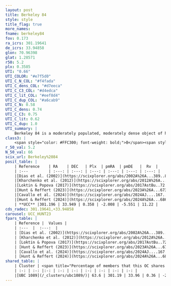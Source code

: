 ```yaml
---
layout: post
title: Berkeley 84
style: style
title_flag: true
more_names: 
fname: berkeley84
fov: 0.173
ra_icrs: 301.19641
de_icrs: 33.94858
glon: 70.96398
glat: 1.28571
r50: 5.2
plx: 0.3585
UTI: "0.66"
UTI_COLOR: "#e7f5d0"
UTI_C_N_COL: "#f4fada"
UTI_C_dens_COL: "#d7eeca"
UTI_C_C3_COL: "#d4edca"
UTI_C_lit_COL: "#eef8d4"
UTI_C_dup_COL: "#a6cab9"
UTI_C_N: 0.58
UTI_C_dens: 0.74
UTI_C_C3: 0.75
UTI_C_lit: 0.62
UTI_C_dup: 1.0
UTI_summary: |
    Berkeley 84 is a moderately populated, moderately dense object of high C3 quality. It is moderately studied in the literature. This object shares a significant percentage of members with a later reported entry.
class3: |
    <span style="color: #FFC300; font-weight: bold;">B</span><span style="color: green; font-weight: bold;">A</span>
r_50_val: 5.2
N_50_val: 66
scix_url: Berkeley%2084
posit_table: |
    | Reference    | RA    | DEC   | Plx  | pmRA  | pmDE   |  Rv  |
    | :---         | :---: | :---: | :---: | :---: | :---: | :---: |
    |[Dias et al. (2002)](https://scixplorer.org/abs/2002A%26A...389..871D) | 301.179 | 33.907 | -- | -2.09 | -0.41 | -- |
    |[Kharchenko et al. (2012)](https://scixplorer.org/abs/2012A%26A...543A.156K) | 301.17 | 33.906 | -- | -2.09 | -0.41 | -- |
    |[Loktin & Popova (2017)](https://scixplorer.org/abs/2017AstBu..72..257L) | 301.185 | 33.907 | -- | -3.329 | -0.703 | -- |
    |[Hunt & Reffert (2023)](https://scixplorer.org/abs/2023A%26A...673A.114H) | 301.2 | 33.986 | 0.352 | -2.012 | -5.555 | 54.163 |
    |[Cavallo et al. (2024)](https://scixplorer.org/abs/2024AJ....167...12C) | 301.193 | 33.983 | 0.357 | -- | -- | -- |
    |[Hunt & Reffert (2024)](https://scixplorer.org/abs/2024A%26A...686A..42H) | 301.2 | 33.986 | 0.352 | -2.012 | -5.555 | 54.163 |
    | **UCC** |301.196 | 33.949 | 0.358 | -2.008 | -5.551 | 11.22 | 
cds_radec: 301.19641,+33.94858
carousel: UCC_HUNT23
fpars_table: |
    | Reference |  Values |
    | :---  |  :---:  |
    | [Dias et al. (2002)](https://scixplorer.org/abs/2002A%26A...389..871D) | `E(B-V)=0.73, Dist=2750.0, Age=8.65` |
    | [Kharchenko et al. (2012)](https://scixplorer.org/abs/2012A%26A...543A.156K) | `e_bv=0.76, distance=2047, log_age=8.08` |
    | [Loktin & Popova (2017)](https://scixplorer.org/abs/2017AstBu..72..257L) | `E(B-V)=0.32, Dmod=11.467, logt=9.06` |
    | [Hunt & Reffert (2023)](https://scixplorer.org/abs/2023A%26A...673A.114H) | `AV50=1.979, diffAV50=2.859, MOD50=11.984, logAge50=7.672` |
    | [Cavallo et al. (2024)](https://scixplorer.org/abs/2024AJ....167...12C) | `AV50=2.06, dMod50=11.65, logAge50=8.43, [Fe/H]50=0.35` |
    | [Hunt & Reffert (2024)](https://scixplorer.org/abs/2024A%26A...686A..42H) | `MassJ=567.793` |
shared_table: |
    | Cluster | <span title="Percentage of members that this OC shares with the ones listed">%</span>   | RA   | DEC   | Plx   | pmRA  | pmDE  | Rv | UTI |
    | :-: | :-: |:-: | :-: | :-: | :-: | :-: | :-: | :-: |
    |[UBC 1089](/_clusters/ubc1089/)| 63.6 | 301.19 | 33.96 | 0.36 | -2.0 | -5.54 | 11.22 |0.03 |
---
```

